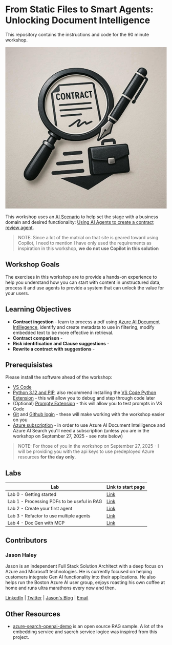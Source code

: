 # From Static Files to Smart Agents: Unlocking Document Intelligence

This repository contains the instructions and code for the 90 minute workshop.

![Contract Review Agent](assets/logo_small.png)

This workshop uses an [AI Scenario](https://adoption.microsoft.com/en-us/scenario-library/) to help set the stage with a business domain and desired functionality: [Using AI Agents to create a contract review agent](https://adoption.microsoft.com/en-us/scenario-library/legal/automated-contract-review-agent/). 

> NOTE: Since a lot of the matrial on that site is geared toward using Copilot, I need to mention I have only used the requirements as inspiration in this workshop, **we do not use Copilot in this solution**

## Workshop Goals

The exercises in this workshop are to provide a hands-on experience to help you understand how you can start with content in unstructured data, process it and use agents to provide a system that can unlock the value for your users.

## Learning Objectives

- **Contract ingestion** - learn to process a pdf using [Azure AI Document Intillegence](https://azure.microsoft.com/en-us/products/ai-services/ai-document-intelligence), identify and create metadata to use in filtering, modify embedded text to be more effective in retrieval.
- **Contract comparison** - 
- **Risk identification and Clause suggestions** - 
- **Rewrite a contract with suggestions** - 

## Prerequisistes

Please install the software ahead of the workshop:
- [VS Code](https://code.visualstudio.com/download)
- [Python 3.12 and PIP](https://www.python.org/downloads/), also recommend installing the [VS Code Python Extension](https://marketplace.visualstudio.com/items?itemName=ms-python.python) - this will allow you to debug and step through code later
- (Optional) [Prompty Extension](https://prompty.ai/guides/extension/) - this will allow you to test prompts in VS Code
- [Git](https://git-scm.com/downloads) and [Github login](https://github.com) - these will make working with the workshop easier on you
- [Azure subscription](https://azure.microsoft.com/en-us/pricing/purchase-options/azure-account/search) - in order to use Azure AI Document Intelligence and Azure AI Search you'll need a subscription (unless you are in the workshop on September 27, 2025 - see note below)

> NOTE: For those of you in the workshop on September 27, 2025 - I will be providing you with the api keys to use predeployed Azure resources **for the day only**.

## Labs

| Lab                                         |         Link to start page    |
|---------------------------------------------|-------------------------------|
| Lab 0 - Getting started                     | [Link](./labs/lab0/readme.md) |
| Lab 1 - Processing PDFs to be useful in RAG | [Link](./labs/lab1/readme.md) |
| Lab 2 - Create your first agent             | [Link](./labs/lab2/readme.md) |
| Lab 3 - Refactor to use multiple agents     | [Link](./labs/lab3/readme.md) |
| Lab 4 - Doc Gen with MCP                    | [Link](./labs/lab4/readme.md) |

## Contributors

### Jason Haley

Jason is an independent Full Stack Solution Architect with a deep focus on Azure and Microsoft technologies. He is currently focused on helping customers integrate Gen AI functionality into their applications. He also helps run the Boston Azure AI user group, enjoys roasting his own coffee at home and runs ultra marathons every now and then.

[LinkedIn](https://www.linkedin.com/in/jason-a-haley/) | [Twitter](https://x.com/haleyjason) | [Jason's Blog](https://jasonhaley.com/) | [Email](mailto://info@jasonhaley.com)

## Other Resources
- [azure-search-openai-demo](https://github.com/azure-Samples/azure-search-openai-demo/) is an open source RAG sample. A lot of the embedding service and saerch service logice was inspired from this project.